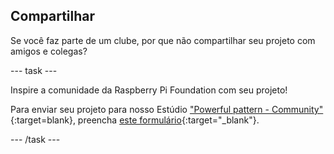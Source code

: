 ## Compartilhar

Se você faz parte de um clube, por que não compartilhar seu projeto com amigos e colegas?

--- task ---

Inspire a comunidade da Raspberry Pi Foundation com seu projeto!

Para enviar seu projeto para nosso Estúdio ["Powerful pattern - Community"](https://wke.lt/w/s/yyNPQT){:target=blank}, preencha [este formulário](https://form.raspberrypi.org/f/community-project-submissions){:target="_blank"}.

--- /task ---
